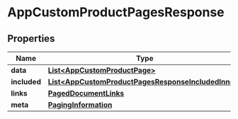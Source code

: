 

# AppCustomProductPagesResponse


## Properties

| Name | Type | Description | Notes |
|------------ | ------------- | ------------- | -------------|
|**data** | [**List&lt;AppCustomProductPage&gt;**](AppCustomProductPage.md) |  |  |
|**included** | [**List&lt;AppCustomProductPagesResponseIncludedInner&gt;**](AppCustomProductPagesResponseIncludedInner.md) |  |  [optional] |
|**links** | [**PagedDocumentLinks**](PagedDocumentLinks.md) |  |  |
|**meta** | [**PagingInformation**](PagingInformation.md) |  |  [optional] |



